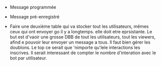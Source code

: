 - Message programmée
- Message pré-enregistré


- Faire une deuxième table qui va stocker tout les utilisateurs, mêmes ceux qui ont envoyer go il y a longtemps. elle doit etre eprsistante. Le but est d'vaoir une grosse DBB de tout les utilisateurs, tout les viewers, afind e pouvoir leur envoyer un message a tous. Il faut bien gérer les doublons. Le top ce serait que 'nimporte qu'lele interactions les inscrives. Il serait interessant de compter le nombre d'interation avec le bot par utilisateur. 
